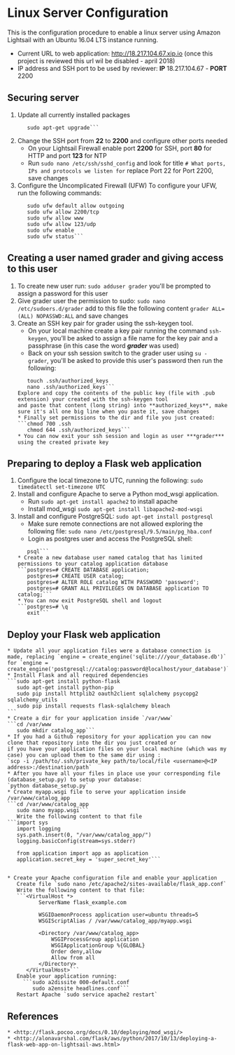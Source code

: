 # Linux Server Configuration
This is the configuration procedure to enable a linux server using Amazon Lightsail with an Ubuntu 16.04 LTS instance running.
* Current URL to web application: <http://18.217.104.67.xip.io> (once this project is reviewed this url wil be disabled - april 2018)
* IP address and SSH port to be used by reviewer: **IP** 18.217.104.67 - **PORT** 2200

## Securing server
1. Update all currently installed packages
   ```sudo apt-get update
      sudo apt-get upgrade```
2. Change the SSH port from **22** to **2200** and configure other ports needed
   * On your Lightsail Firewall enable port **2200** for SSH, port **80** for HTTP and port **123** for NTP
   * Run `sudo nano /etc/ssh/sshd_config` and look for title `# What ports, IPs and protocols we listen for` replace Port 22 for Port 2200, save changes
3. Configure the Uncomplicated Firewall (UFW)
    To configure your UFW, run the following commands:
    ```sudo ufw default deny incoming
       sudo ufw default allow outgoing
       sudo ufw allow 2200/tcp
       sudo ufw allow www
       sudo ufw allow 123/udp
       sudo ufw enable
       sudo ufw status```

## Creating a user named grader and giving access to this user
1. To create new user run:
    `sudo adduser grader` you'll be prompted to assign a password for this user
2. Give grader user the permission to sudo:
    `sudo nano /etc/sudoers.d/grader`
    add to this file the following content `grader ALL=(ALL) NOPASSWD:ALL` and save changes
3.  Create an SSH key pair for grader using the ssh-keygen tool.
    * On your local machine create a key pair running the command `ssh-keygen`, you’ll be asked to assign a file name
    for the key pair and a passphrase (in this case the word ***grader*** was used)
    * Back on your ssh session switch to the grader user using `su - grader`, you'll be asked to provide this user's
    password then run the following:
    ```mkdir .ssh
       touch .ssh/authorized_keys
       nano .ssh/authorized_keys```
    Explore and copy the contents of the public key (file with .pub extension) your created with the ssh-keygen tool
    and paste that content (long string) into **authorized_keys**, make sure it's all one big line when you paste it, save changes
    * Finally set permissions to the dir and file you just created:
    ```chmod 700 .ssh
       chmod 644 .ssh/authorized_keys```
    * You can now exit your ssh session and login as user ***grader*** using the created private key

## Preparing to deploy a Flask web application
1. Configure the local timezone to UTC, running the following:
    `sudo timedatectl set-timezone UTC`
2. Install and configure Apache to serve a Python mod_wsgi application.
    * Run `sudo apt-get install apache2` to install apache
    * Install mod_wsgi `sudo apt-get install libapache2-mod-wsgi`
3. Install and configure PostgreSQL:
    `sudo apt-get install postgresql`
    * Make sure remote connections are not allowed exploring the following file:
    `sudo nano /etc/postgresql/9.5/main/pg_hba.conf`
    * Login as postgres user and access the PostgreSQL shell:
    ```sudo su - postgres
       psql```
    * Create a new database user named catalog that has limited permissions to your catalog application database
    ```postgres=# CREATE DATABASE application;
       postgres=# CREATE USER catalog;
       postgres=# ALTER ROLE catalog WITH PASSWORD 'password';
       postgres=# GRANT ALL PRIVILEGES ON DATABASE application TO catalog;```
    * You can now exit PostgreSQL shell and logout
    ```postgres=# \q
       exit```

## Deploy your Flask web application
    * Update all your application files were a database connection is made, replacing `engine = create_engine('sqlite:///your_database.db')`
    for `engine = create_engine('postgresql://catalog:password@localhost/your_database')`
    * Install Flask and all required dependencies
    ```sudo apt-get install python-flask
       sudo apt-get install python-pip
       sudo pip install httplib2 oauth2client sqlalchemy psycopg2 sqlalchemy_utils
       sudo pip install requests flask-sqlalchemy bleach
    ```
    * Create a dir for your application inside `/var/www`
    ```cd /var/www
       sudo mkdir catalog_app```
    * If you had a Github repository for your application you can now clone that repository into the dir you just created or
    if you have your application files on your local machine (which was my case) you can upload them to the same dir using :
    `scp -i /path/to/.ssh/private_key path/to/local/file <username>@<IP address>:/destination/path`
    * After you have all your files in place use your corresponding file (database_setup.py) to setup your database:
    `python database_setup.py`
    * Create myapp.wsgi file to serve your application inside /var/www/catalog_app
    ```cd /var/www/catalog_app
       sudo nano myapp.wsgi```
       Write the following content to that file
    ```import sys
       import logging
       sys.path.insert(0, "/var/www/catalog_app/")
       logging.basicConfig(stream=sys.stderr)

       from application import app as application
       application.secret_key = 'super_secret_key'```


    * Create your Apache configuration file and enable your application
       Create file `sudo nano /etc/apache2/sites-available/flask_app.conf`
       Write the following content to that file:
       ```<VirtualHost *>
              ServerName flask_example.com

              WSGIDaemonProcess application user=ubuntu threads=5
              WSGIScriptAlias / /var/www/catalog_app/myapp.wsgi

              <Directory /var/www/catalog_app>
                  WSGIProcessGroup application
                  WSGIApplicationGroup %{GLOBAL}
                  Order deny,allow
                  Allow from all
              </Directory>
          </VirtualHost>```
       Enable your application running:
         ```sudo a2dissite 000-default.conf
            sudo a2ensite headlines.conf```
       Restart Apache `sudo service apache2 restart`

## References
    * <http://flask.pocoo.org/docs/0.10/deploying/mod_wsgi/>
    * <http://alonavarshal.com/flask/aws/python/2017/10/13/deploying-a-flask-web-app-on-lightsail-aws.html>
